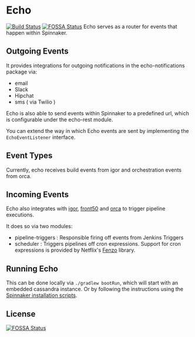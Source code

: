 # Echo
[![Build Status](https://api.travis-ci.org/spinnaker/echo.svg?branch=master)](https://travis-ci.org/spinnaker/echo)
[![FOSSA Status](https://app.fossa.io/api/projects/git%2Bgithub.com%2Fimosquera%2Fecho.svg?type=shield)](https://app.fossa.io/projects/git%2Bgithub.com%2Fimosquera%2Fecho?ref=badge_shield)
Echo serves as a router for events that happen within Spinnaker. 

## Outgoing Events

It provides integrations for outgoing notifications in the echo-notifications package via:

*  email
*  Slack
*  Hipchat
*  sms ( via Twilio )

Echo is also able to send events within Spinnaker to a predefined url, which is configurable under the echo-rest module. 

You can extend the way in which Echo events are sent by implementing the `EchoEventListener` interface.

## Event Types

Currently, echo receives build events from igor and orchestration events from orca. 

## Incoming Events
Echo also integrates with [igor](http://www.github.com/spinnaker/igor), [front50](http://www.github.com/spinnaker/front50) and [orca](http://www.github.com/spinnaker/orca) to trigger pipeline executions.

It does so via two modules:

* pipeline-triggers :  Responsible firing off events from Jenkins Triggers
* scheduler : Triggers pipelines off cron expressions. Support for cron expressions is provided by Netflix's [Fenzo](https://github.com/netflix/fenzo) library. 

## Running Echo
This can be done locally via `./gradlew bootRun`, which will start with an embedded cassandra instance. Or by following the instructions using the [Spinnaker installation scripts](http://www.github.com/spinnaker/spinnaker).
 


## License
[![FOSSA Status](https://app.fossa.io/api/projects/git%2Bgithub.com%2Fimosquera%2Fecho.svg?type=large)](https://app.fossa.io/projects/git%2Bgithub.com%2Fimosquera%2Fecho?ref=badge_large)